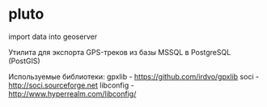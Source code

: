 # pluto
import data into geoserver

Утилита для экспорта GPS-треков из базы MSSQL в PostgreSQL (PostGIS)

Используемые библиотеки:
gpxlib - https://github.com/irdvo/gpxlib
soci - http://soci.sourceforge.net
libconfig - http://www.hyperrealm.com/libconfig/

